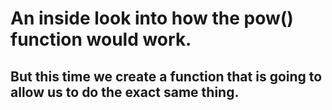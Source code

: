 # An inside look into how the pow() function would work.
## But this time we create a function that is going to allow us to do the exact same thing.
